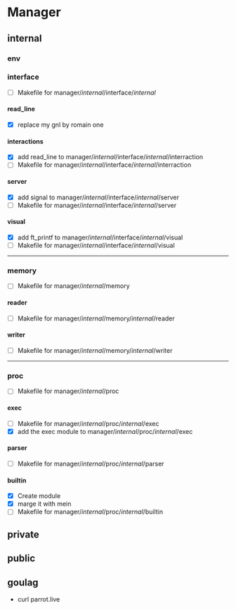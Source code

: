 # Manager

## internal
### env
### interface
 - [ ] Makefile     for manager/_internal_/interface/_internal_
#### read_line
 - [X] replace my gnl by romain one
#### interactions
 - [X] add read_line to manager/_internal_/interface/_internal_/interraction
 - [ ] Makefile     for manager/_internal_/interface/_internal_/interraction
#### server
 - [X] add signal    to manager/_internal_/interface/_internal_/server
 - [ ] Makefile     for manager/_internal_/interface/_internal_/server
#### visual
 - [X] add ft_printf to manager/_internal_/interface/_internal_/visual
 - [ ] Makefile     for manager/_internal_/interface/_internal_/visual

 ---

### memory
- [ ] Makefile     for manager/_internal_/memory
#### reader
- [ ] Makefile     for manager/_internal_/memory/_internal_/reader
#### writer
- [ ] Makefile     for manager/_internal_/memory/_internal_/writer

---

### proc
- [ ] Makefile     for manager/_internal_/proc
#### exec
- [ ] Makefile     for manager/_internal_/proc/_internal_/exec
- [X] add the exec module to manager/_internal_/proc/_internal_/exec
#### parser
- [ ] Makefile     for manager/_internal_/proc/_internal_/parser
#### builtin
 - [X] Create module
 - [X] marge it with mein
 - [ ] Makefile    for manager/_internal_/proc/_internal_/builtin

## private
## public
## goulag
 - curl parrot.live